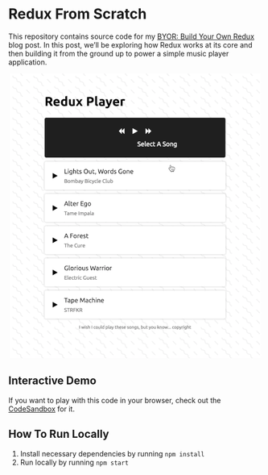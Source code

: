 # Redux From Scratch

This repository contains source code for my [BYOR: Build Your Own Redux](https://blog.martindidiego.com/build-your-own-redux/) blog post. In this post, we’ll be exploring how Redux works at its core and then building it from the ground up to power a simple music player application.

<p align="center">
	<img src="./demo.gif" alt="Video showing the application running and user switching between active songs" />
</p>

## Interactive Demo

If you want to play with this code in your browser, check out the [CodeSandbox](https://codesandbox.io/s/eg3lb) for it.

## How To Run Locally

1. Install necessary dependencies by running `npm install`
2. Run locally by running `npm start`
